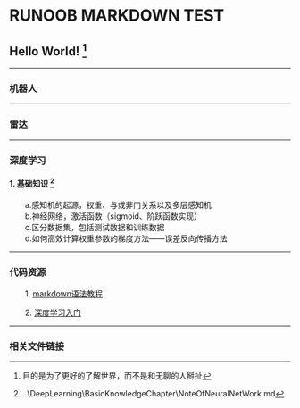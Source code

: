 # RUNOOB MARKDOWN TEST
## Hello World! [^SMJ]

[^SMJ]:  目的是为了更好的了解世界，而不是和无聊的人掰扯  

****

### **机器人**  

****
### **雷达**  

****
### **深度学习**  

#### 1. 基础知识 [^1]  
&emsp;&emsp;a.感知机的起源，权重、与或非门关系以及多层感知机  
&emsp;&emsp;b.神经网络，激活函数（sigmoid、阶跃函数实现）  
&emsp;&emsp;c.区分数据集，包括测试数据和训练数据  
&emsp;&emsp;d.如何高效计算权重参数的梯度方法——误差反向传播方法  
****
### **代码资源**  

&emsp;&emsp;1. [markdown语法教程](https://www.runoob.com/markdown/md-link.html)

&emsp;&emsp;2. [深度学习入门](深度学习入门：基于Python的理论与实现.pdf)

****  

### **相关文件链接**

[^1]:  ..\DeepLearning\BasicKnowledgeChapter\NoteOfNeuralNetWork.md
